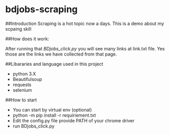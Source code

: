 # bdjobs-scraping
##Introduction 
Scraping is a hot topic now a days. This is a demo about my scpaing skill

##How does it work:

After running that *BDjobs_click.py* you will see many links at link.txt file. Yes those are the links we have collected from that page.

##Libararies and language used in this project
* python 3.X
* Beautifulsoup
* requests 
* selenium

##How to start 
* You can start by virtual env (optional)
* python -m pip install -r requiriement.txt
* Edit the config.py file provide PATH of your chrome driver 
* run BDjobs_click.py

  
